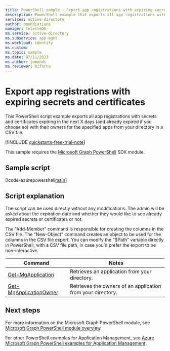 ```yaml
---
title: PowerShell sample - Export app registrations with expiring secrets and certificates in Microsoft Entra tenant.
description: PowerShell example that exports all app registrations with expiring secrets and certificates for the specified apps in your Microsoft Entra tenant.
services: active-directory
author: omondiatieno
manager: CelesteDG
ms.service: active-directory
ms.subservice: app-mgmt
ms.workload: identity
ms.custom:
ms.topic: sample
ms.date: 07/11/2023
ms.author: jomondi
ms.reviewer: mifarca
---
```


# Export app registrations with expiring secrets and certificates

This PowerShell script example exports all app registrations with secrets and certificates expiring in the next X days (and already expired if you choose so) with their owners for the specified apps from your directory in a CSV file.

[!INCLUDE [quickstarts-free-trial-note](~/../azure-docs-pr/includes/quickstarts-free-trial-note.md)]

This sample requires the [Microsoft Graph PowerShell](/powershell/microsoftgraph/installation) SDK module.

## Sample script

[!code-azurepowershell[main](~/../powershell_scripts/application-management/export-apps-with-expiring-secrets.ps1 "Exports all apps with expiring secrets and certificates for the specified apps in your directory.")]

## Script explanation

The script can be used directly without any modifications. The admin will be asked about the expiration date and whether they would like to see already expired secrets or certificates or not.

The "Add-Member" command is responsible for creating the columns in the CSV file.
The "New-Object" command creates an object to be used for the columns in the CSV file export.
You can modify the "$Path" variable directly in PowerShell, with a CSV file path, in case you'd prefer the export to be non-interactive.

| Command | Notes |
|---|---|
| [Get-MgApplication](/powershell/module/microsoft.graph.applications/get-mgapplication?view=graph-powershell-1.0&preserve-view=true) | Retrieves an application from your directory. |
| [Get-MgApplicationOwner](/powershell/module/microsoft.graph.applications/get-mgapplicationowner?view=graph-powershell-1.0&preserve-view=true) | Retrieves the owners of an application from your directory. |

## Next steps

For more information on the Microsoft Graph PowerShell module, see [Microsoft Graph PowerShell module overview](/powershell/microsoftgraph/installation).

For other PowerShell examples for Application Management, see [Azure Microsoft Graph PowerShell examples for Application Management](../app-management-powershell-samples.md).
